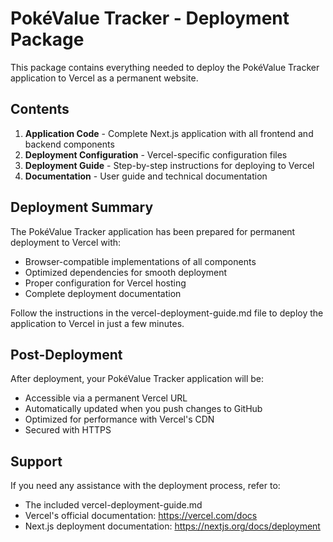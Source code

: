 # PokéValue Tracker - Deployment Package

This package contains everything needed to deploy the PokéValue Tracker application to Vercel as a permanent website.

## Contents

1. **Application Code** - Complete Next.js application with all frontend and backend components
2. **Deployment Configuration** - Vercel-specific configuration files
3. **Deployment Guide** - Step-by-step instructions for deploying to Vercel
4. **Documentation** - User guide and technical documentation

## Deployment Summary

The PokéValue Tracker application has been prepared for permanent deployment to Vercel with:

- Browser-compatible implementations of all components
- Optimized dependencies for smooth deployment
- Proper configuration for Vercel hosting
- Complete deployment documentation

Follow the instructions in the vercel-deployment-guide.md file to deploy the application to Vercel in just a few minutes.

## Post-Deployment

After deployment, your PokéValue Tracker application will be:

- Accessible via a permanent Vercel URL
- Automatically updated when you push changes to GitHub
- Optimized for performance with Vercel's CDN
- Secured with HTTPS

## Support

If you need any assistance with the deployment process, refer to:

- The included vercel-deployment-guide.md
- Vercel's official documentation: https://vercel.com/docs
- Next.js deployment documentation: https://nextjs.org/docs/deployment
